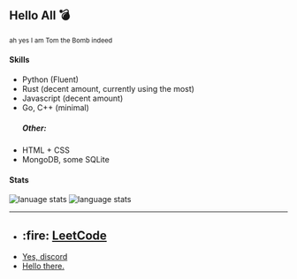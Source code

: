 
<h2>Hello All 💣</h2>
<p><sup>ah yes I am Tom the Bomb indeed</sup></p>

<h4>Skills</h4>
<ul>
  <li>Python (Fluent)</li>
  <li>Rust (decent amount, currently using the most)</li>
  <li>Javascript (decent amount)</li>
  <li>Go, C++ (minimal)</li>
  <h5>Other:</h5>
  <li>HTML + CSS</li>
  <li>MongoDB, some SQLite</li>
</ul>
<h4>Stats</h4>
<img src="https://github-readme-stats.vercel.app/api/top-langs/?username=Tom-the-Bomb&theme=radical" alt="lanuage stats">
<img src="https://github-readme-stats.vercel.app/api?username=Tom-the-Bomb&show_icons=true&theme=radical&count_private=true" alt="language stats">
<br><hr>
<ul>
  <li>
    <h2>:fire: <a href="https://leetcode.com/Tom-the-Bomb">LeetCode</a></h2>
  </li>
  <li>
    <a href="https://discord.com/users/522524473447153695">Yes, discord</a>
  </li>
  <li>
    <a href="https://tomthebomb.dev">Hello there.</a>
  </li>
<ul>

